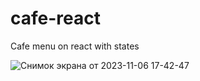 # cafe-react
Cafe menu on react with states

![Снимок экрана от 2023-11-06 17-42-47](https://github.com/lizik1/cafe-react/assets/95589734/43f22258-55f8-425d-b3e6-52c517b298d9)
